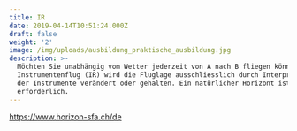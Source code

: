 ```yaml
---
title: IR
date: 2019-04-14T10:51:24.000Z
draft: false
weight: '2'
image: /img/uploads/ausbildung_praktische_ausbildung.jpg
description: >-
  Möchten Sie unabhängig vom Wetter jederzeit von A nach B fliegen können? Beim
  Instrumentenflug (IR) wird die Fluglage ausschliesslich durch Interpretation
  der Instrumente verändert oder gehalten. Ein natürlicher Horizont ist nicht
  erforderlich.
---
```

https://www.horizon-sfa.ch/de
